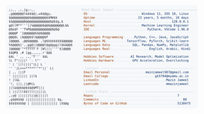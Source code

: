 <picture>
  <source srcset="https://raw.githubusercontent.com/mmazinjameel/mmazinjameel/main/dark_mode.svg?v=1744678254" media="(prefers-color-scheme: dark)">
  <img src="https://raw.githubusercontent.com/mmazinjameel/mmazinjameel/main/light_mode.svg?v=1744678254">
</picture>

